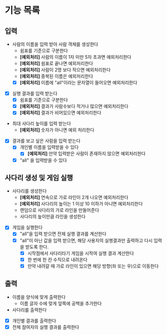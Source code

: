 # 기능 목록
## 입력
- 사람의 이름을 입력 받아 사람 객체를 생성한다
    - 쉼표를 기준으로 구분한다
    - **[예외처리]** 사람의 이름이 1자 미만 5자 초과면 예외처리한다
    - **[예외처리]** 쉼표로 끝나면 예외처리한다
    - **[예외처리]** 사람이 2명 보다 작으면 예외처리한다
    - **[예외처리]** 중복된 이름은 예외처리한다
    - [X] **[예외처리]** 이름에 "all"이라는 문자열이 들어오면 예외처리한다
- [X] 실행 결과를 입력 받는다
  - [X] 쉼표를 기준으로 구분한다
  - [X] **[예외처리]** 결과가 사람수보다 적거나 많으면 예외처리한다
  - [X] **[예외처리]** 결과가 비어있으면 예외처리한다
- 최대 사다리 높이를 입력 받는다
    - **[예외처리]** 숫자가 아니면 예외 처리한다
- [X] 결과를 보고 싶은 사람을 입력 받는다
  - [X] 개인별 이름을 입력받을 수 있다
    - [X] **[예외처리]** 만약 입력받은 사람이 존재하지 않으면 예외처리한다
  - [X] "all" 을 입력받을 수 있다

## 사다리 생성 및 게임 실행
- 사다리를 생성한다
    - **[예외처리]** 연속으로 가로 라인이 2개 나오면 예외처리한다
    - **[예외처리]** 사다리의 높이는 1 이상 10 이하가 아니면 예외처리한다
    - 랜덤으로 사다리의 가로 라인을 만들어준다
    - 사다리의 높이만큼 라인을 생성한다
- [X] 게임을 실행한다
  - [X] "all"을 입력 받으면 전체 실행 결과를 계산한다
  - [X] "all"이 아닌 값을 입력 받으면, 해당 사용자의 실행결과만 출력하고 다시 입력을 받도록 한다.
    - [X] 시작점에서 사다리타기 게임을 시작여 실행 결과 계산한다
    - [X] 한 번에 한 칸 수직으로 내려온다
    - [X] 만약 내려갈 때 가로 라인이 있으면 해당 방향(좌 또는 우)으로 이동한다

## 출력
- 이름을 양식에 맞게 출력한다
  - 이름 글자 수에 맞게 앞쪽에 공백을 추가한다
- 사다리를 출력한다
- [X] 개인별 결과를 출력한다
- [X] 전체 참여자의 실행 결과를 출력한다
